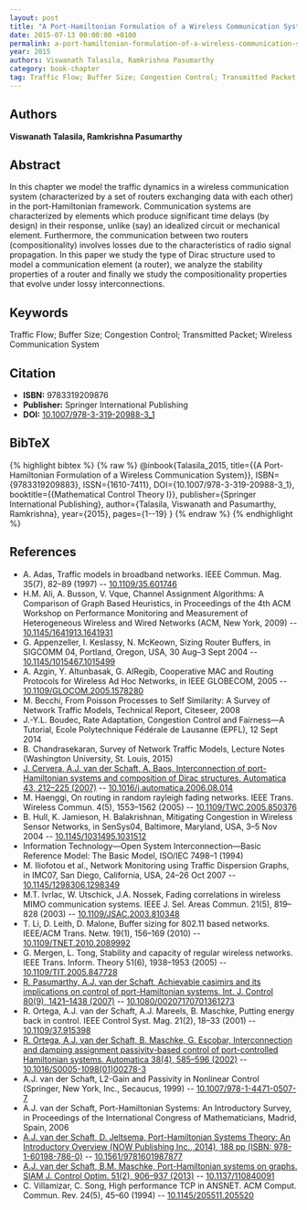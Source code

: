 ```yaml
---
layout: post
title: "A Port-Hamiltonian Formulation of a Wireless Communication System"
date: 2015-07-13 00:00:00 +0100
permalink: a-port-hamiltonian-formulation-of-a-wireless-communication-system
year: 2015
authors: Viswanath Talasila, Ramkrishna Pasumarthy
category: book-chapter
tag: Traffic Flow; Buffer Size; Congestion Control; Transmitted Packet; Wireless Communication System
---
```

 
## Authors
**Viswanath Talasila, Ramkrishna Pasumarthy**
 
## Abstract
In this chapter we model the traffic dynamics in a wireless communication system (characterized by a set of routers exchanging data with each other) in the port-Hamiltonian framework. Communication systems are characterized by elements which produce significant time delays (by design) in their response, unlike (say) an idealized circuit or mechanical element. Furthermore, the communication between two routers (compositionality) involves losses due to the characteristics of radio signal propagation. In this paper we study the type of Dirac structure used to model a communication element (a router), we analyze the stability properties of a router and finally we study the compositionality properties that evolve under lossy interconnections.
 
## Keywords
Traffic Flow; Buffer Size; Congestion Control; Transmitted Packet; Wireless Communication System
 
## Citation
- **ISBN:** 9783319209876
- **Publisher:** Springer International Publishing
- **DOI:** [10.1007/978-3-319-20988-3_1](https://doi.org/10.1007/978-3-319-20988-3_1)
 
## BibTeX
{% highlight bibtex %}
{% raw %}
@inbook{Talasila_2015,
  title={{A Port-Hamiltonian Formulation of a Wireless Communication System}},
  ISBN={9783319209883},
  ISSN={1610-7411},
  DOI={10.1007/978-3-319-20988-3_1},
  booktitle={{Mathematical Control Theory I}},
  publisher={Springer International Publishing},
  author={Talasila, Viswanath and Pasumarthy, Ramkrishna},
  year={2015},
  pages={1--19}
}
{% endraw %}
{% endhighlight %}
 
## References
- A. Adas, Traffic models in broadband networks. IEEE Commun. Mag. 35(7), 82–89 (1997) -- [10.1109/35.601746](https://doi.org/10.1109/35.601746)
- H.M. Ali, A. Busson, V. Vque, Channel Assignment Algorithms: A Comparison of Graph Based Heuristics, in Proceedings of the 4th ACM Workshop on Performance Monitoring and Measurement of Heterogeneous Wireless and Wired Networks (ACM, New York, 2009) -- [10.1145/1641913.1641931](https://doi.org/10.1145/1641913.1641931)
- G. Appenzeller, I. Keslassy, N. McKeown, Sizing Router Buffers, in SIGCOMM 04, Portland, Oregon, USA, 30 Aug–3 Sept 2004 -- [10.1145/1015467.1015499](https://doi.org/10.1145/1015467.1015499)
- A. Azgin, Y. Altunbasak, G. AlRegib, Cooperative MAC and Routing Protocols for Wireless Ad Hoc Networks, in IEEE GLOBECOM, 2005 -- [10.1109/GLOCOM.2005.1578280](https://doi.org/10.1109/GLOCOM.2005.1578280)
- M. Becchi, From Poisson Processes to Self Similarity: A Survey of Network Traffic Models, Technical Report, Citeseer, 2008
- J.-Y.L. Boudec, Rate Adaptation, Congestion Control and Fairness—A Tutorial, Ecole Polytechnique Fédérale de Lausanne (EPFL), 12 Sept 2014
- B. Chandrasekaran, Survey of Network Traffic Models, Lecture Notes (Washington University, St. Louis, 2015)
- [J. Cervera, A.J. van der Schaft, A. Baos, Interconnection of port-Hamiltonian systems and composition of Dirac structures. Automatica 43, 212–225 (2007)](interconnection-of-port-hamiltonian-systems-and-composition-of-dirac-structures) -- [10.1016/j.automatica.2006.08.014](https://doi.org/10.1016/j.automatica.2006.08.014)
- M. Haenggi, On routing in random rayleigh fading networks. IEEE Trans. Wireless Commun. 4(5), 1553–1562 (2005) -- [10.1109/TWC.2005.850376](https://doi.org/10.1109/TWC.2005.850376)
- B. Hull, K. Jamieson, H. Balakrishnan, Mitigating Congestion in Wireless Sensor Networks, in SenSys04, Baltimore, Maryland, USA, 3–5 Nov 2004 -- [10.1145/1031495.1031512](https://doi.org/10.1145/1031495.1031512)
- Information Technology—Open System Interconnection—Basic Reference Model: The Basic Model, ISO/IEC 7498–1 (1994)
- M. Iliofotou et al., Network Monitoring using Traffic Dispersion Graphs, in IMC07, San Diego, California, USA, 24–26 Oct 2007 -- [10.1145/1298306.1298349](https://doi.org/10.1145/1298306.1298349)
- M.T. Ivrlac, W. Utschick, J.A. Nossek, Fading correlations in wireless MIMO communication systems. IEEE J. Sel. Areas Commun. 21(5), 819–828 (2003) -- [10.1109/JSAC.2003.810348](https://doi.org/10.1109/JSAC.2003.810348)
- T. Li, D. Leith, D. Malone, Buffer sizing for 802.11 based networks. IEEE/ACM Trans. Netw. 19(1), 156–169 (2010) -- [10.1109/TNET.2010.2089992](https://doi.org/10.1109/TNET.2010.2089992)
- G. Mergen, L. Tong, Stability and capacity of regular wireless networks. IEEE Trans. Inform. Theory 51(6), 1938–1953 (2005) -- [10.1109/TIT.2005.847728](https://doi.org/10.1109/TIT.2005.847728)
- [R. Pasumarthy, A.J. van der Schaft, Achievable casimirs and its implications on control of port-Hamiltonian systems. Int. J. Control 80(9), 1421–1438 (2007)](achievable-casimirs-and-its-implications-on-control-of-port-hamiltonian-systems) -- [10.1080/00207170701361273](https://doi.org/10.1080/00207170701361273)
- R. Ortega, A.J. van der Schaft, A.J. Mareels, B. Maschke, Putting energy back in control. IEEE Control Syst. Mag. 21(2), 18–33 (2001) -- [10.1109/37.915398](https://doi.org/10.1109/37.915398)
- [R. Ortega, A.J. van der Schaft, B. Maschke, G. Escobar, Interconnection and damping assignment passivity-based control of port-controlled Hamiltonian systems. Automatica 38(4), 585–596 (2002)](interconnection-and-damping-assignment-passivity-based-control-of-port-controlled-hamiltonian-systems) -- [10.1016/S0005-1098(01)00278-3](https://doi.org/10.1016/S0005-1098(01)00278-3)
- A.J. van der Schaft, L2-Gain and Passivity in Nonlinear Control (Springer, New York, Inc., Secaucus, 1999) -- [10.1007/978-1-4471-0507-7](https://doi.org/10.1007/978-1-4471-0507-7)
- A.J. van der Schaft, Port-Hamiltonian Systems: An Introductory Survey, in Proceedings of the International Congress of Mathematicians, Madrid, Spain, 2006
- [A.J. van der Schaft, D. Jeltsema, Port-Hamiltonian Systems Theory: An Introductory Overview (NOW Publishing Inc., 2014), 188 pp (ISBN: 978-1-60198-786-0)](port-hamiltonian-systems-theory-an-introductory-overview) -- [10.1561/9781601987877](https://doi.org/10.1561/9781601987877)
- [A.J. van der Schaft, B.M. Maschke, Port-Hamiltonian systems on graphs. SIAM J. Control Optim. 51(2), 906–937 (2013)](port-hamiltonian-systems-on-graphs) -- [10.1137/110840091](https://doi.org/10.1137/110840091)
- C. Villamizar, C. Song, High performance TCP in ANSNET. ACM Comput. Commun. Rev. 24(5), 45–60 (1994) -- [10.1145/205511.205520](https://doi.org/10.1145/205511.205520)

